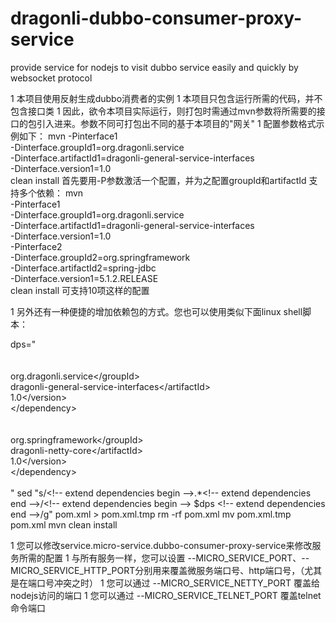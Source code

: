 # dragonli-dubbo-consumer-proxy-service
provide service for nodejs to visit dubbo service easily and quickly by websocket protocol

1 本项目使用反射生成dubbo消费者的实例
1 本项目只包含运行所需的代码，并不包含接口类
1 因此，欲令本项目实际运行，则打包时需通过mvn参数将所需要的接口的包引入进来。参数不同可打包出不同的基于本项目的"网关"
1 配置参数格式示例如下：
mvn -Pinterface1 \
-Dinterface.groupId1=org.dragonli.service \
-Dinterface.artifactId1=dragonli-general-service-interfaces \
-Dinterface.version1=1.0 \
clean install
首先要用-P参数激活一个配置，并为之配置groupId和artifactId
支持多个依赖：
mvn \
-Pinterface1 \
-Dinterface.groupId1=org.dragonli.service \
-Dinterface.artifactId1=dragonli-general-service-interfaces \
-Dinterface.version1=1.0 \
-Pinterface2 \
-Dinterface.groupId2=org.springframework \
-Dinterface.artifactId2=spring-jdbc \
-Dinterface.version1=5.1.2.RELEASE \
clean install
可支持10项这样的配置

1 另外还有一种便捷的增加依赖包的方式。您也可以使用类似下面linux shell脚本：

dps=" \
 \
<dependency> \
<groupId>org.dragonli.service<\/groupId> \
<artifactId>dragonli-general-service-interfaces<\/artifactId> \
<version>1.0<\/version> \
<\/dependency> \
 \
<dependency> \
<groupId>org.springframework<\/groupId> \
<artifactId>dragonli-netty-core<\/artifactId> \
<version>1.0<\/version> \
<\/dependency> \
 \
"
sed "s/<\!-- extend dependencies begin -->.*<\!-- extend dependencies end -->/<\!-- extend dependencies begin --> $dps <\!-- extend dependencies end -->/g" pom.xml > pom.xml.tmp
rm -rf pom.xml
mv pom.xml.tmp pom.xml
mvn clean install

1 您可以修改service.micro-service.dubbo-consumer-proxy-service来修改服务所需的配置
1 与所有服务一样，您可以设置 --MICRO_SERVICE_PORT、--MICRO_SERVICE_HTTP_PORT分别用来覆盖微服务端口号、http端口号，（尤其是在端口号冲突之时）
1 您可以通过 --MICRO_SERVICE_NETTY_PORT 覆盖给nodejs访问的端口
1 您可以通过 --MICRO_SERVICE_TELNET_PORT 覆盖telnet命令端口
